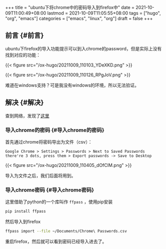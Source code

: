 +++
title = "ubuntu下将chrome中的密码导入到firefox中"
date = 2021-10-09T11:00:49+08:00
lastmod = 2021-10-09T11:05:55+08:00
tags = ["hugo", "org", "emacs"]
categories = ["emacs", "linux", "org"]
draft = false
+++

## 前言 {#前言}

ubuntu下firefox的导入功能提示可以到入chrome的password，但是实际上没有找到对应的功能：

{{< figure src="/ox-hugo/20211009_110103_YDeXKD.png" >}}

{{< figure src="/ox-hugo/20211009_110126_RPgJoV.png" >}}

难道在windows支持？可是我没有windows的环境，所以无法验证。


## 解决 {#解决}

查到网络，发现了[这里](https://superuser.com/questions/1355790/import-chrome-passwords-to-firefox)


### 导入chrome的密码 {#导入chrome的密码}

首先通过chrome将密码导出为文件（csv）：

```text
Google Chrome > Settings > Passwords > Next to Saved Passwords there're 3 dots, press them > Export passwords -> Save to Desktop
```

{{< figure src="/ox-hugo/20211009_110405_dOfClM.png" >}}

导入为文件之后，我们后面将用到。


### 导入chrome密码 {#导入chrome密码}

这里借助了python的一个库叫作 `ffpass` ，使用pip安装

```sh
pip install ffpass
```

然后导入到firefox

```sh
ffpass import --file ~/Documents/Chrome\ Passwords.csv
```

重启firefox，然后就可以看到密码已经导入进去了。